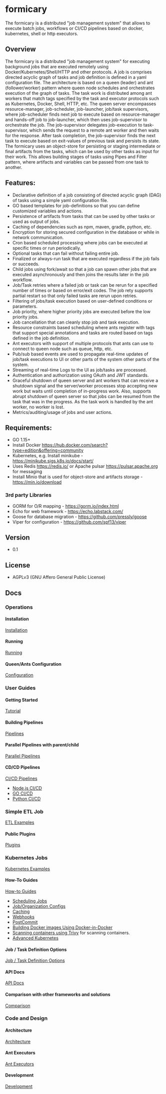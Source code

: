 # formicary

The formicary is a distributed "job management system" that allows to execute batch jobs, workflows or CI/CD pipelines based on docker, kubernetes, shell or http executors.

## Overview

The formicary is a distributed "job management system" for executing background jobs that are executed remotely using
Docker/Kubernetes/Shell/HTTP and other protocols. A job is comprises directed acyclic graph of tasks and job definition is defined in a yaml configuration file.
The architecture is based on a queen (leader) and ant (follower/worker) pattern
where queen node schedules and orchestrates execution of the graph of tasks. The task work is distributed among ant workers
that match tags specified by the task and executor protocols such as Kubernetes, Docker, Shell, HTTP, etc. The queen server
encompasses resource-manager, job-scheduler, job-launcher, job/task supervisors, where job-scheduler finds next job to 
execute based on resource-manager and hands-off job to job-launcher, which then uses job-supervisor to orchestrate the job.
The job-supervisor delegates job-execution to task-supervisor, which sends the request to a remote ant worker and then waits for the response.
After task completion, the job-supervisor finds the next task to execute based on exit-values of previous task and persists its state. 
The formicary uses an object-store for persisting or staging intermediate or final artifacts from the tasks, 
which can be used by other tasks as input for their work. This allows building stages of tasks using
Pipes and Filter pattern, where artifacts and variables can be passed from one task to another.

## Features:

- Declarative definition of a job consisting of directed acyclic graph (DAG) of tasks using a simple yaml configuration file.
- GO based templates for job-definitions so that you can define customized variables and actions. 
- Persistence of artifacts from tasks that can be used by other tasks or used as output of jobs.
- Caching of dependencies such as npm, maven, gradle, python, etc.
- Encryption for storing secured configuration in the database or while in network communication.
- Cron based scheduled processing where jobs can be executed at specific times or run periodically.
- Optional tasks that can fail without failing entire job.
- Finalized or always-run task that are executed regardless if the job fails or succeeds.
- Child jobs using fork/await so that a job can spawn other jobs that are executed asynchronously and then joins the results later in the job workflow.
- Job/Task retries where a failed job or task can be rerun for a specified number of times or based on error/exit codes. The job rety supports partial restart so that only failed tasks are rerun upon retries.
- Filtering of jobs/task execution based on user-defined conditions or parameters.
- Job priority, where higher priority jobs are executed before the low priority jobs.
- Job cancellation that can cleanly stop job and task execution.
- Resource constraints based scheduling where ants register with tags that support special annotations and tasks
  are routed based on tags defined in the job definition.
- Ant executors with support of multiple protocols that ants can use to connect to queen node such as queue, http, etc.
- Pub/sub based events are used to propagate real-time updates of job/task executions to UI or other parts of the system other parts of the system.
- Streaming of real-time Logs to the UI as job/tasks are processed.  
- Authentication and authorization using OAuth and JWT standards.
- Graceful shutdown of queen server and ant workers that can receive a shutdown signal and the server/worker processes
  stop accepting new work but waits until completion of in-progress work. Also, supports abrupt shutdown of queen server so that jobs can be resumed from the task that was in the progress. As the task work
  is handled by the ant worker, no worker is lost.
- Metrics/auditing/usage of jobs and user actions.

## Requirements:

- GO 1.15+
- Install Docker https://hub.docker.com/search?type=edition&offering=community
- Kubernetes, e.g. Install minikube - https://minikube.sigs.k8s.io/docs/start/
- Uses Redis https://redis.io/ or Apache pulsar https://pulsar.apache.org for messaging
- Install Minio that is used for object-store and artifacts storage - https://min.io/download

### 3rd party Libraries
- GORM for O/R mapping - https://gorm.io/index.html
- Echo for web framework - https://echo.labstack.com/
- Goose for database migration - https://github.com/pressly/goose
- Viper for configuration - https://github.com/spf13/viper

## Version

- 0.1

## License

- AGPLv3 (GNU Affero General Public License)

## Docs

### Operations

#### Installation
[Installation](docs/installation.md)

#### Running
[Running](docs/running.md)

#### Queen/Ants Configuration
[Configuration](docs/configuration.md)

### User Guides

#### Getting Started
[Tutorial](docs/getting_started.md)

#### Building Pipelines
[Pipelines](docs/pipelines.md)

#### Parallel Pipelines with parent/child
[Parallel Pipelines](docs/parallel_pipelines.md)

#### CD/CD Pipelines
[CI/CD Pipelines](docs/cicd.md)
- [Node.js CI/CD](docs/node_ci.md)
- [GO CI/CD](docs/go_ci.md)
- [Python CI/CD](docs/python_ci.md)


### Simple ETL Job
[ETL Examples](docs/etl_examples.md)

#### Public Plugins
[Plugins](docs/plugins.md)

### Kubernetes Jobs
[Kubernetes Examples](docs/advanced_k8.md)

#### How-To Guides
[How-to Guides](docs/howto.md)
- [Scheduling Jobs](docs/howto.md#Scheduling)
- [Job/Organization Configs](docs/howto.md#Configs)
- [Caching](docs/howto.md#Caching)
- [Webhooks](docs/howto.md#Webhooks)
- [PostCommit](docs/howto.md#PostCommit)
- [Building Docker images Using Docker-in-Docker](docs/dind.md)
- [Scanning containers using Trivy](docs/trivy-scan.md) for scanning containers.
- [Advanced Kubernetes](docs/advanced_k8.md)

#### Job / Task Definition Options
[Job / Task Definition Options](docs/definition_options.md)

#### API Docs
[API Docs](docs/apidocs.md)

#### Comparison with other frameworks and solutions
[Comparison](docs/comparison.md)

### Code and Design

#### Architecture
[Architecture](docs/architecture.md)

#### Ant Executors
[Ant Executors](docs/executors.md)

#### Development
[Development](docs/development.md)

